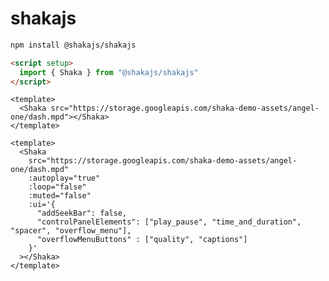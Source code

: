 # shakajs

```bash
npm install @shakajs/shakajs
```

```html
<script setup>
  import { Shaka } from "@shakajs/shakajs"
</script>
```

```vue
<template>
  <Shaka src="https://storage.googleapis.com/shaka-demo-assets/angel-one/dash.mpd"></Shaka>
</template>
```

```vue
<template>
  <Shaka
    src="https://storage.googleapis.com/shaka-demo-assets/angel-one/dash.mpd"
    :autoplay="true"
    :loop="false"
    :muted="false"
    :ui='{
      "addSeekBar": false,
      "controlPanelElements": ["play_pause", "time_and_duration", "spacer", "overflow_menu"],
      "overflowMenuButtons" : ["quality", "captions"]
    }'
  ></Shaka>
</template>
```

<!--```html
<Shaka src="<manifest-url>">
  <track src="en.vtt" kind="captions" label="en" srclang="en">
</Shaka>
```

```html
<Shaka>
  <source src="<manifest-url>">
</Shaka>
```

```html
<Shaka
  src="<manifest-url>"
  poster="shakajs.png"
></Shaka>
```-->
